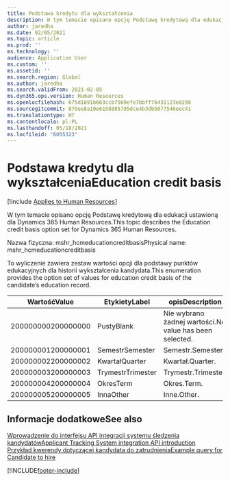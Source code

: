 ```yaml
---
title: Podstawa kredytu dla wykształcenia
description: W tym temacie opisano opcję Podstawę kredytową dla edukacji ustawioną dla Dynamics 365 Human Resources.
author: jaredha
ms.date: 02/05/2021
ms.topic: article
ms.prod: ''
ms.technology: ''
audience: Application User
ms.custom: ''
ms.assetid: ''
ms.search.region: Global
ms.author: jaredha
ms.search.validFrom: 2021-02-05
ms.dyn365.ops.version: Human Resources
ms.openlocfilehash: 675d1891b663ccb7569efe7bbff76431123e8298
ms.sourcegitcommit: 879ee8a10e6158885795dce4b3db5077540eec41
ms.translationtype: HT
ms.contentlocale: pl-PL
ms.lasthandoff: 05/18/2021
ms.locfileid: "6055323"
---
```

# <a name="education-credit-basis"></a><span data-ttu-id="a8398-103">Podstawa kredytu dla wykształcenia</span><span class="sxs-lookup"><span data-stu-id="a8398-103">Education credit basis</span></span>

[!include [Applies to Human Resources](../includes/applies-to-hr.md)]

<span data-ttu-id="a8398-104">W tym temacie opisano opcję Podstawę kredytową dla edukacji ustawioną dla Dynamics 365 Human Resources.</span><span class="sxs-lookup"><span data-stu-id="a8398-104">This topic describes the Education credit basis option set for Dynamics 365 Human Resources.</span></span>

<span data-ttu-id="a8398-105">Nazwa fizyczna: mshr_hcmeducationcreditbasis</span><span class="sxs-lookup"><span data-stu-id="a8398-105">Physical name: mshr_hcmeducationcreditbasis</span></span>

<span data-ttu-id="a8398-106">To wyliczenie zawiera zestaw wartości opcji dla podstawy punktów edukacyjnych dla historii wykształcenia kandydata.</span><span class="sxs-lookup"><span data-stu-id="a8398-106">This enumeration provides the option set of values for education credit basis of the candidate’s education record.</span></span>

| <span data-ttu-id="a8398-107">Wartość</span><span class="sxs-lookup"><span data-stu-id="a8398-107">Value</span></span> | <span data-ttu-id="a8398-108">Etykiety</span><span class="sxs-lookup"><span data-stu-id="a8398-108">Label</span></span> | <span data-ttu-id="a8398-109">opis</span><span class="sxs-lookup"><span data-stu-id="a8398-109">Description</span></span> |
| --- | --- | --- |
| <span data-ttu-id="a8398-110">200000000</span><span class="sxs-lookup"><span data-stu-id="a8398-110">200000000</span></span> | <span data-ttu-id="a8398-111">Pusty</span><span class="sxs-lookup"><span data-stu-id="a8398-111">Blank</span></span> | <span data-ttu-id="a8398-112">Nie wybrano żadnej wartości.</span><span class="sxs-lookup"><span data-stu-id="a8398-112">No value has been selected.</span></span> |
| <span data-ttu-id="a8398-113">200000001</span><span class="sxs-lookup"><span data-stu-id="a8398-113">200000001</span></span> | <span data-ttu-id="a8398-114">Semestr</span><span class="sxs-lookup"><span data-stu-id="a8398-114">Semester</span></span> | <span data-ttu-id="a8398-115">Semestr.</span><span class="sxs-lookup"><span data-stu-id="a8398-115">Semester.</span></span> |
| <span data-ttu-id="a8398-116">200000002</span><span class="sxs-lookup"><span data-stu-id="a8398-116">200000002</span></span> | <span data-ttu-id="a8398-117">Kwartał</span><span class="sxs-lookup"><span data-stu-id="a8398-117">Quarter</span></span> | <span data-ttu-id="a8398-118">Kwartał.</span><span class="sxs-lookup"><span data-stu-id="a8398-118">Quarter.</span></span> |
| <span data-ttu-id="a8398-119">200000003</span><span class="sxs-lookup"><span data-stu-id="a8398-119">200000003</span></span> | <span data-ttu-id="a8398-120">Trymestr</span><span class="sxs-lookup"><span data-stu-id="a8398-120">Trimester</span></span> | <span data-ttu-id="a8398-121">Trymestr.</span><span class="sxs-lookup"><span data-stu-id="a8398-121">Trimester.</span></span> |
| <span data-ttu-id="a8398-122">200000004</span><span class="sxs-lookup"><span data-stu-id="a8398-122">200000004</span></span> | <span data-ttu-id="a8398-123">Okres</span><span class="sxs-lookup"><span data-stu-id="a8398-123">Term</span></span> | <span data-ttu-id="a8398-124">Okres.</span><span class="sxs-lookup"><span data-stu-id="a8398-124">Term.</span></span> |
| <span data-ttu-id="a8398-125">200000005</span><span class="sxs-lookup"><span data-stu-id="a8398-125">200000005</span></span> | <span data-ttu-id="a8398-126">Inna</span><span class="sxs-lookup"><span data-stu-id="a8398-126">Other</span></span> | <span data-ttu-id="a8398-127">Inne.</span><span class="sxs-lookup"><span data-stu-id="a8398-127">Other.</span></span> |

## <a name="see-also"></a><span data-ttu-id="a8398-128">Informacje dodatkowe</span><span class="sxs-lookup"><span data-stu-id="a8398-128">See also</span></span>

[<span data-ttu-id="a8398-129">Wprowadzenie do interfejsu API integracji systemu śledzenia kandydatów</span><span class="sxs-lookup"><span data-stu-id="a8398-129">Applicant Tracking System integration API introduction</span></span>](hr-admin-integration-ats-api-introduction.md)<br>
[<span data-ttu-id="a8398-130">Przykład kwerendy dotyczącej kandydata do zatrudnienia</span><span class="sxs-lookup"><span data-stu-id="a8398-130">Example query for Candidate to hire</span></span>](hr-admin-integration-ats-api-candidate-to-hire-example-query.md)



[!INCLUDE[footer-include](../includes/footer-banner.md)]